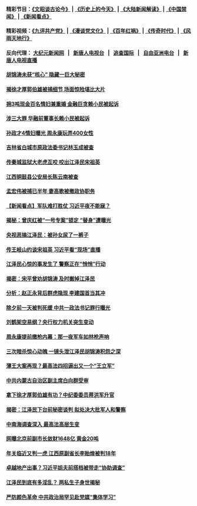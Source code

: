 #### 精彩节目：[《文昭谈古论今》](http://45.76.220.221/wenzhao) | [《历史上的今天》](http://45.76.220.221/today-in-history) | [《大陆新闻解读》](http://45.76.220.221/ntdtv-comedy) | [《中国禁闻》](http://45.76.220.221/ntdtv-news) | [《新闻看点》](http://45.76.220.221/news-insight) 

 #### 精彩视频：[《九评共产党》](http://45.76.220.221:10000/videos/jiuping) | [《漫谈党文化》](http://45.76.220.221:10000/videos/mtdwh) | [《百年红祸》](http://45.76.220.221:10000/videos/bnhh) | [《传奇时代》](http://45.76.220.221:10000/videos/legend) | [《风雨天地行》](http://45.76.220.221:10000/videos/fytdx) 

 #### 反向代理： [大纪元新闻网](http://45.76.220.221:10080/) &nbsp;&nbsp;|&nbsp;&nbsp; [新唐人电视台](http://45.76.220.221:8000/) &nbsp;&nbsp;|&nbsp;&nbsp; [追查国际](http://45.76.220.221:10010/) &nbsp;&nbsp;|&nbsp;&nbsp; [自由亚洲电台](http://45.76.220.221:9800/) &nbsp;&nbsp;|&nbsp;&nbsp; [新唐人电视直播](http://45.76.220.221/) 

#### [胡锦涛未获“核心” 隐藏一巨大秘密](../pages/prog1138/a102509193.md?t=02190637) 

#### [揭徐才厚郭伯雄被捕细节 场面惊险堪比大片](../pages/prog1138/a102474095.md?t=02190637) 

#### [拥3吨现金百名情妇兼重婚 金融巨贪赖小民被起诉](../pages/prog1138/a102512791.md?t=02190637) 

#### [涉三大罪 华融前董事长赖小民被起诉](../pages/prog1138/a102512630.md?t=02190637) 

#### [孙政才4情妇曝光 周永康玩弄400女性](../pages/prog1138/a102512318.md?t=02190637) 

#### [吉林省白城市原政法委书记林玉成被查](../pages/prog1138/a102511910.md?t=02190637) 

#### [传秦城监狱大老虎互咬 咬出江泽民宋祖英](../pages/prog1138/a102510883.md?t=02190637) 

#### [江西铜鼓县公安局长陈云南被查](../pages/prog1138/a102511060.md?t=02190637) 

#### [孟宏伟被捕已半年 妻高歌被撤政协职务](../pages/prog1138/a102510837.md?t=02190637) 

#### [【新闻看点】军队难打胜仗 习近平夜不能寐？](../pages/prog1138/a102510486.md?t=02190637) 

#### [揭秘：曾庆红被“一号专案”锁定 “替身”遭曝光](../pages/prog1138/a102509212.md?t=02190637) 

#### [央视恶搞江泽民：被孙女尿了一裤子](../pages/prog1138/a102508903.md?t=02190637) 

#### [传王岐山约谈宋祖英 习近平看“现场”直播](../pages/prog1138/a102508108.md?t=02190637) 

#### [江泽民心惊的事发生了 警察正在“悄悄”行动](../pages/prog1138/a102507393.md?t=02190637) 

#### [揭密：宋平曾劝胡锦涛 及时搬掉江泽民](../pages/prog1138/a102504966.md?t=02190637) 

#### [分析：赵正永背后群虎隐现 李建国首当其冲](../pages/prog1138/a102504780.md?t=02190637) 

#### [除夕前一天被判死缓  中共一政法书记罪行曝光](../pages/prog1138/a102504090.md?t=02190637) 

#### [刘鹤架空易纲？央行权力机关突生变动](../pages/prog1138/a102504009.md?t=02190637) 

#### [周永康提前缴枪内幕：那一夜军车如林枪声响](../pages/prog1138/a102503611.md?t=02190637) 

#### [三次暗杀惊心动魄 一镜头泄江泽民胡锦涛积怨之深](../pages/prog1138/a102502839.md?t=02190637) 

#### [薄王大案再现？最高法四招逼出又一个“王立军”](../pages/prog1138/a102502716.md?t=02190637) 

#### [中共内蒙古自治区副主席白向群受审](../pages/prog1138/a102501461.md?t=02190637) 

#### [拿下徐才厚郭伯雄有功？中纪委委员蒋洪军升官](../pages/prog1138/a102501236.md?t=02190637) 

#### [揭密：江泽民下台前秘密谈判 拟处决大批军人和警察](../pages/prog1138/a102501178.md?t=02190637) 

#### [中南海调查深入 最高法高层生变](../pages/prog1138/a102500914.md?t=02190637) 

#### [网曝北京前副市长敛财1648亿 黄金20吨](../pages/prog1138/a102500123.md?t=02190637) 

#### [年关临近又判一虎 江西原副省长李贻煌被判18年](../pages/prog1138/a102499651.md?t=02190637) 

#### [卓越地产出事？习近平姐夫前搭档被带走“协助调查”](../pages/prog1138/a102499144.md?t=02190637) 

#### [江泽民到底有多淫乱？ 两私生子身世揭秘](../pages/prog1138/a102498168.md?t=02190637) 

#### [严防颜色革命 中共政治局罕见赴党媒“集体学习”](../pages/prog1138/a102498051.md?t=02190637) 

